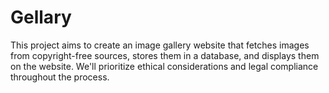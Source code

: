 # Gellary
This project aims to create an image gallery website that fetches images from copyright-free sources, stores them in a database, and displays them on the website. We'll prioritize ethical considerations and legal compliance throughout the process.
